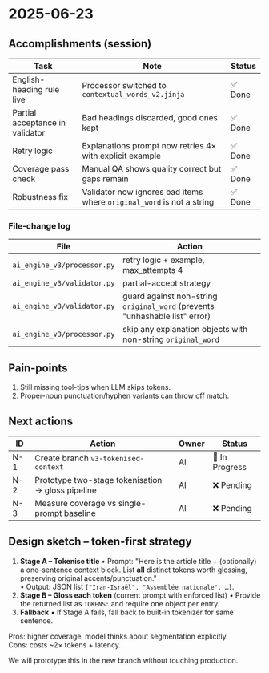 # 2025-06-23

## Accomplishments (session)

| Task | Note | Status |
|------|------|--------|
| English-heading rule live | Processor switched to `contextual_words_v2.jinja` | ✅ Done |
| Partial acceptance in validator | Bad headings discarded, good ones kept | ✅ Done |
| Retry logic | Explanations prompt now retries 4× with explicit example | ✅ Done |
| Coverage pass check | Manual QA shows quality correct but gaps remain | ✅ Done |
| Robustness fix | Validator now ignores bad items where `original_word` is not a string | ✅ Done |

### File-change log
| File | Action |
|------|--------|
| `ai_engine_v3/processor.py` | retry logic + example, max_attempts 4 |
| `ai_engine_v3/validator.py` | partial-accept strategy |
| `ai_engine_v3/validator.py` | guard against non-string `original_word` (prevents "unhashable list" error) |
| `ai_engine_v3/processor.py` | skip any explanation objects with non-string `original_word` |

## Pain-points
1. Still missing tool-tips when LLM skips tokens.
2. Proper-noun punctuation/hyphen variants can throw off match.

## Next actions
| ID | Action | Owner | Status |
|----|--------|-------|--------|
| N-1 | Create branch `v3-tokenised-context` | AI | 🚧 In Progress |
| N-2 | Prototype two-stage tokenisation → gloss pipeline | AI | ❌ Pending |
| N-3 | Measure coverage vs single-prompt baseline | AI | ❌ Pending |

## Design sketch – token-first strategy

1. **Stage A – Tokenise title**
   • Prompt: "Here is the article title + (optionally) a one-sentence context block. List **all** distinct tokens worth glossing, preserving original accents/punctuation."  
   • Output: JSON list `["Iran-Israël", "Assemblée nationale", …]`.
2. **Stage B – Gloss each token** (current prompt with enforced list)
   • Provide the returned list as `TOKENS:` and require one object per entry.
3. **Fallback**
   • If Stage A fails, fall back to built-in tokenizer for same sentence.

Pros: higher coverage, model thinks about segmentation explicitly.  
Cons: costs ~2× tokens + latency.

We will prototype this in the new branch without touching production. 